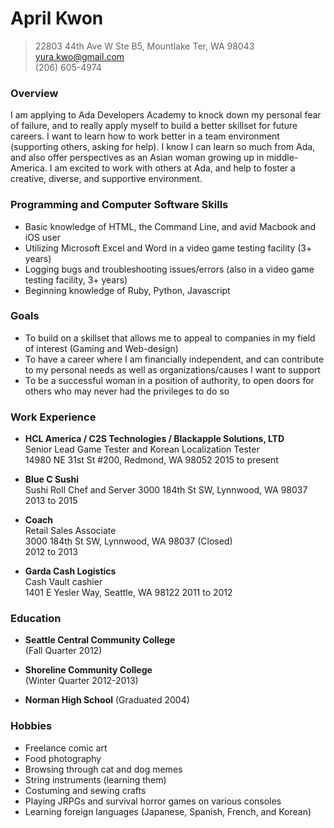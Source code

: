 # April Kwon
>
>22803 44th Ave W Ste B5, Mountlake Ter, WA 98043  
>yura.kwo@gmail.com  
>(206) 605-4974 
>

### Overview

I am applying to Ada Developers Academy to knock down my personal fear of failure, and to really apply myself to build a better skillset for future careers. I want to learn how to work better in a team environment (supporting others, asking for help). I know I can learn so much from Ada, and also offer perspectives as an Asian woman growing up in middle-America. I am excited to work with others at Ada, and help to foster a creative, diverse, and supportive environment. 


### Programming and Computer Software Skills
* Basic knowledge of HTML, the Command Line, and avid Macbook and iOS user
* Utilizing Microsoft Excel and Word in a video game testing facility (3+ years)
* Logging bugs and troubleshooting issues/errors (also in a video game testing facility, 3+ years)
* Beginning knowledge of Ruby, Python, Javascript


### Goals
* To build on a skillset that allows me to appeal to companies in my field of interest (Gaming and Web-design)
* To have a career where I am financially independent, and can contribute to my personal needs as well as organizations/causes I want to support
* To be a successful woman in a position of authority, to open doors for others who may never had the privileges to do so


### Work Experience

* **HCL America / C2S Technologies / Blackapple Solutions, LTD**  
Senior Lead Game Tester and Korean Localization Tester  
14980 NE 31st St #200, Redmond, WA 98052
2015 to present  

* **Blue C Sushi**  
Sushi Roll Chef and Server
3000 184th St SW, Lynnwood, WA 98037  
2013 to 2015  

* **Coach**  
Retail Sales Associate  
3000 184th St SW, Lynnwood, WA 98037 (Closed)  
2012 to 2013

* **Garda Cash Logistics**  
Cash Vault cashier  
1401 E Yesler Way, Seattle, WA 98122 
2011 to 2012

### Education

* **Seattle Central Community College**  
(Fall Quarter 2012)

* **Shoreline Community College**  
(Winter Quarter 2012-2013)

* **Norman High School**
(Graduated 2004)

### Hobbies

* Freelance comic art
* Food photography
* Browsing through cat and dog memes
* String instruments (learning them)
* Costuming and sewing crafts
* Playing JRPGs and survival horror games on various consoles
* Learning foreign languages (Japanese, Spanish, French, and Korean)
